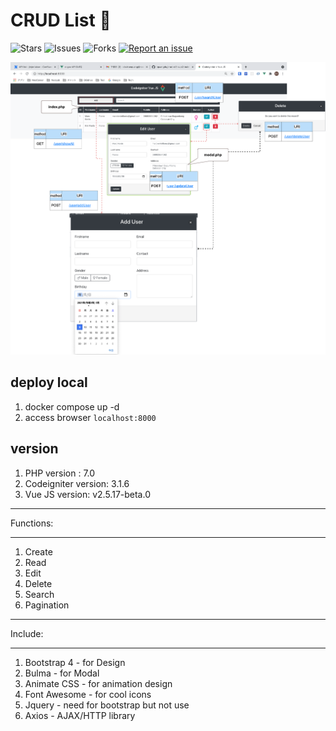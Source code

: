 # CRUD List 🎇

![Stars](https://img.shields.io/github/stars/tquangdo/vue2-ci3-bulma-crud-list?color=f05340)
![Issues](https://img.shields.io/github/issues/tquangdo/vue2-ci3-bulma-crud-list?color=f05340)
![Forks](https://img.shields.io/github/forks/tquangdo/vue2-ci3-bulma-crud-list?color=f05340)
[![Report an issue](https://img.shields.io/badge/Support-Issues-green)](https://github.com/tquangdo/vue2-ci3-bulma-crud-list/issues/new)

![demo](screenshot/demo.png)

## deploy local
1. docker compose up -d
2. access browser `localhost:8000`

## version
1. PHP version : 7.0
2. Codeigniter version: 3.1.6
3. Vue JS version: v2.5.17-beta.0

**********
Functions:
**********
1. Create
2. Read
3. Edit
4. Delete
5. Search
6. Pagination

********
Include:
********
1. Bootstrap 4 - for Design
2. Bulma - for Modal
3. Animate CSS - for animation design
4. Font Awesome - for cool icons
5. Jquery - need for bootstrap but not use
6. Axios - AJAX/HTTP library

